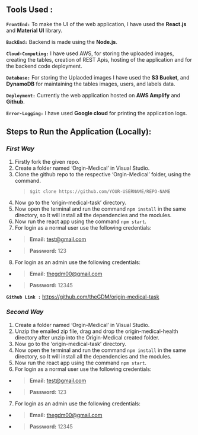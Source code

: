 ## **Tools Used :**
**`FrontEnd:`** To make the UI of the web application, I have used the **React.js** and **Material UI** library.

**`BackEnd:`** Backend is made using the **Node.js**.

**`Cloud-Computing:`** I have used AWS, for storing the uploaded images, creating the tables, creation of REST Apis, hosting of the application and for the backend code deployment.

**`Database:`** For storing the Uplaoded images I have used the **S3 Bucket**, and **DynamoDB** for maintaining the tables images, users, and labels data.

**`Deployment:`** Currently the web application hosted on **AWS Amplify** and **Github**.

**`Error-Logging:`** I have used **Google cloud** for printing the application logs.

## **Steps to Run the Application (Locally):**
### *First Way*
1. Firstly fork the given repo.
2. Create a folder named ‘Orgin-Medical’ in Visual Studio.
3. Clone the github repo to the respective ‘Orgin-Medical’ folder, using the command.
   > `$git clone https://github.com/YOUR-USERNAME/REPO-NAME`
4. Now go to the ‘origin-medical-task’ directory.
5. Now open the terminal and run the command `npm install` in the same directory, so
    It will install all the dependencies and the modules.
6. Now run the react app using the command `npm start`.
7. For login as a normal user use the following credentials: 
- > **Email:** test@gmail.com
- > **Password:** 123
8. For login as an admin use the following credentials: 
- > **Email:** thegdm00@gmail.com
- > **Password:** 12345


**`Github Link :`** https://github.com/theGDM/origin-medical-task

### *Second Way*
1. Create a folder named ‘Orgin-Medical’ in Visual Studio.
2. Unzip the emailed zip file, drag and drop the origin-medical-health directory after unzip into the Origin-Medical created folder.
3. Now go to the ‘origin-medical-task’ directory.
4. Now open the terminal and run the command `npm install` in the same directory, so
    It will install all the dependencies and the modules.
5. Now run the react app using the command `npm start`.
6. For login as a normal user use the following credentials: 
- > **Email:** test@gmail.com
- > **Password:** 123
7. For login as an admin use the following credentials: 
- > **Email:** thegdm00@gmail.com
- > **Password:** 12345